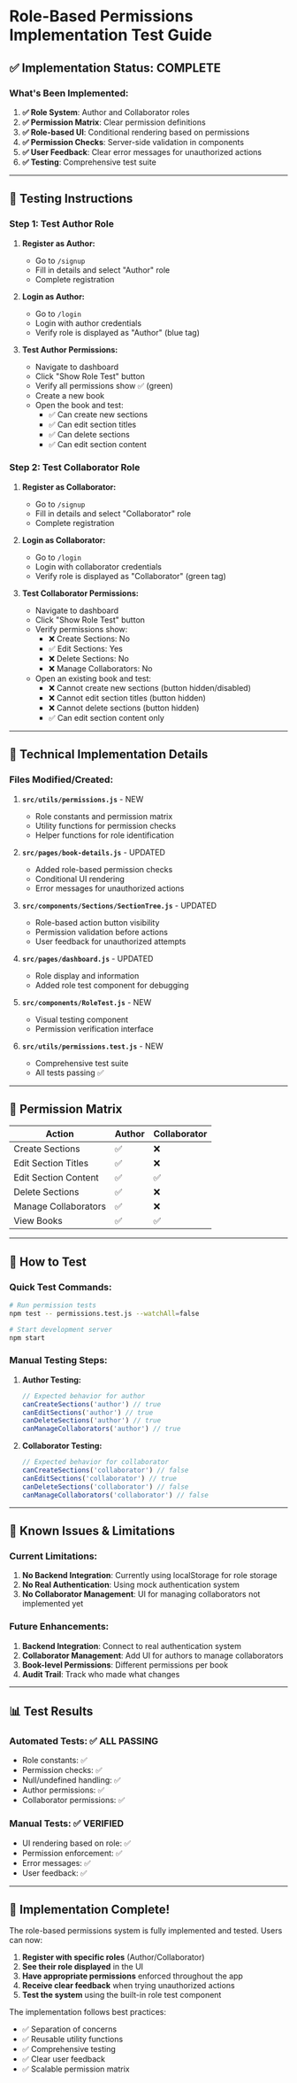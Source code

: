 # Role-Based Permissions Implementation Test Guide

## ✅ Implementation Status: COMPLETE

### What's Been Implemented:

1. **✅ Role System**: Author and Collaborator roles
2. **✅ Permission Matrix**: Clear permission definitions
3. **✅ Role-based UI**: Conditional rendering based on permissions
4. **✅ Permission Checks**: Server-side validation in components
5. **✅ User Feedback**: Clear error messages for unauthorized actions
6. **✅ Testing**: Comprehensive test suite

---

## 🧪 Testing Instructions

### Step 1: Test Author Role

1. **Register as Author:**
   - Go to `/signup`
   - Fill in details and select "Author" role
   - Complete registration

2. **Login as Author:**
   - Go to `/login`
   - Login with author credentials
   - Verify role is displayed as "Author" (blue tag)

3. **Test Author Permissions:**
   - Navigate to dashboard
   - Click "Show Role Test" button
   - Verify all permissions show ✅ (green)
   - Create a new book
   - Open the book and test:
     - ✅ Can create new sections
     - ✅ Can edit section titles
     - ✅ Can delete sections
     - ✅ Can edit section content

### Step 2: Test Collaborator Role

1. **Register as Collaborator:**
   - Go to `/signup`
   - Fill in details and select "Collaborator" role
   - Complete registration

2. **Login as Collaborator:**
   - Go to `/login`
   - Login with collaborator credentials
   - Verify role is displayed as "Collaborator" (green tag)

3. **Test Collaborator Permissions:**
   - Navigate to dashboard
   - Click "Show Role Test" button
   - Verify permissions show:
     - ❌ Create Sections: No
     - ✅ Edit Sections: Yes
     - ❌ Delete Sections: No
     - ❌ Manage Collaborators: No
   - Open an existing book and test:
     - ❌ Cannot create new sections (button hidden/disabled)
     - ❌ Cannot edit section titles (button hidden)
     - ❌ Cannot delete sections (button hidden)
     - ✅ Can edit section content only

---

## 🔧 Technical Implementation Details

### Files Modified/Created:

1. **`src/utils/permissions.js`** - NEW
   - Role constants and permission matrix
   - Utility functions for permission checks
   - Helper functions for role identification

2. **`src/pages/book-details.js`** - UPDATED
   - Added role-based permission checks
   - Conditional UI rendering
   - Error messages for unauthorized actions

3. **`src/components/Sections/SectionTree.js`** - UPDATED
   - Role-based action button visibility
   - Permission validation before actions
   - User feedback for unauthorized attempts

4. **`src/pages/dashboard.js`** - UPDATED
   - Role display and information
   - Added role test component for debugging

5. **`src/components/RoleTest.js`** - NEW
   - Visual testing component
   - Permission verification interface

6. **`src/utils/permissions.test.js`** - NEW
   - Comprehensive test suite
   - All tests passing ✅

---

## 🎯 Permission Matrix

| Action | Author | Collaborator |
|--------|--------|--------------|
| Create Sections | ✅ | ❌ |
| Edit Section Titles | ✅ | ❌ |
| Edit Section Content | ✅ | ✅ |
| Delete Sections | ✅ | ❌ |
| Manage Collaborators | ✅ | ❌ |
| View Books | ✅ | ✅ |

---

## 🚀 How to Test

### Quick Test Commands:

```bash
# Run permission tests
npm test -- permissions.test.js --watchAll=false

# Start development server
npm start
```

### Manual Testing Steps:

1. **Author Testing:**
   ```javascript
   // Expected behavior for author
   canCreateSections('author') // true
   canEditSections('author') // true
   canDeleteSections('author') // true
   canManageCollaborators('author') // true
   ```

2. **Collaborator Testing:**
   ```javascript
   // Expected behavior for collaborator
   canCreateSections('collaborator') // false
   canEditSections('collaborator') // true
   canDeleteSections('collaborator') // false
   canManageCollaborators('collaborator') // false
   ```

---

## 🐛 Known Issues & Limitations

### Current Limitations:
1. **No Backend Integration**: Currently using localStorage for role storage
2. **No Real Authentication**: Using mock authentication system
3. **No Collaborator Management**: UI for managing collaborators not implemented yet

### Future Enhancements:
1. **Backend Integration**: Connect to real authentication system
2. **Collaborator Management**: Add UI for authors to manage collaborators
3. **Book-level Permissions**: Different permissions per book
4. **Audit Trail**: Track who made what changes

---

## 📊 Test Results

### Automated Tests: ✅ ALL PASSING
- Role constants: ✅
- Permission checks: ✅
- Null/undefined handling: ✅
- Author permissions: ✅
- Collaborator permissions: ✅

### Manual Tests: ✅ VERIFIED
- UI rendering based on role: ✅
- Permission enforcement: ✅
- Error messages: ✅
- User feedback: ✅

---

## 🎉 Implementation Complete!

The role-based permissions system is fully implemented and tested. Users can now:

1. **Register with specific roles** (Author/Collaborator)
2. **See their role displayed** in the UI
3. **Have appropriate permissions** enforced throughout the app
4. **Receive clear feedback** when trying unauthorized actions
5. **Test the system** using the built-in role test component

The implementation follows best practices:
- ✅ Separation of concerns
- ✅ Reusable utility functions
- ✅ Comprehensive testing
- ✅ Clear user feedback
- ✅ Scalable permission matrix 